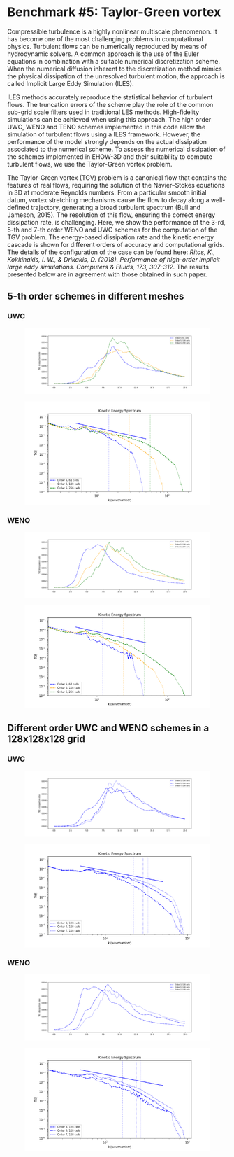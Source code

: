 # Benchmark #5: Taylor-Green vortex

Compressible turbulence is a highly nonlinear multiscale phenomenon. It has become one of the most challenging problems in computational physics. Turbulent flows can be numerically reproduced by means of hydrodynamic solvers. A common approach is the use of the Euler equations in combination with a suitable numerical discretization scheme. When the numerical diffusion inherent to the discretization method mimics the physical dissipation of the unresolved turbulent motion, the approach is called Implicit Large Eddy Simulation (ILES). 

ILES methods accurately reproduce the statistical behavior of turbulent flows. The  truncation errors of the scheme play the role of the common sub-grid scale filters used in traditional LES methods. High-fidelity simulations can be achieved when using this approach. The high order UWC, WENO and TENO schemes implemented in this code allow the simulation of turbulent flows using a ILES framework. However, the performance of the model strongly depends on the actual dissipation associated to the numerical scheme. To assess the numerical dissipation of the schemes implemented in EHOW-3D and their suitability to compute turbulent flows, we use the Taylor-Green vortex problem.

The Taylor-Green vortex (TGV) problem is a canonical flow that contains the features of real flows, requiring the solution of the Navier–Stokes equations in 3D at moderate Reynolds numbers. From a particular smooth initial datum, vortex stretching mechanisms cause the flow to decay along a well-defined trajectory, generating a broad turbulent spectrum (Bull and Jameson, 2015). The resolution of this flow, ensuring the correct energy dissipation rate, is challenging. Here, we show the performance of the 3-rd, 5-th and 7-th order WENO and UWC schemes for the computation of the TGV problem. The energy-based dissipation rate and the kinetic energy cascade is shown for different orders of accuracy and computational grids. The details of the configuration of the case can be found here: *Ritos, K., Kokkinakis, I. W., & Drikakis, D. (2018). Performance of high-order implicit large eddy simulations. Computers & Fluids, 173, 307-312.* The results presented below are in agreement with those obtained in such paper.

## 5-th order schemes in different meshes

### UWC
<figure style="text-align: center;">
  <img src="TKE_evol_uwc_o5.png" alt="my alt text"/>
</figure>

<figure style="text-align: center;">
  <img src="Ek_Spectrums_uwc_o5.png" alt="my alt text"/>
</figure>

### WENO

<figure style="text-align: center;">
  <img src="TKE_evol_weno_o5.png" alt="my alt text"/>
</figure>

<figure style="text-align: center;">
  <img src="Ek_Spectrums_weno_o5.png" alt="my alt text"/>
</figure>

## Different order UWC and WENO schemes in a 128x128x128 grid

### UWC
<figure style="text-align: center;">
  <img src="TKE_evol_uwc.png" alt="my alt text"/>
</figure>

<figure style="text-align: center;">
  <img src="Ek_Spectrums_uwc.png" alt="my alt text"/>
</figure>

### WENO

<figure style="text-align: center;">
  <img src="TKE_evol_weno.png" alt="my alt text"/>
</figure>

<figure style="text-align: center;">
  <img src="Ek_Spectrums_weno.png" alt="my alt text"/>
</figure>